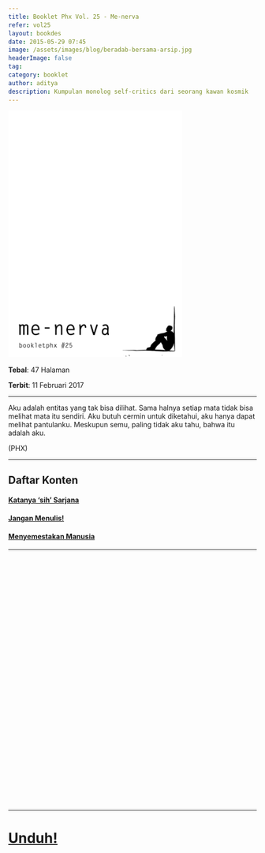 ```yaml
---
title: Booklet Phx Vol. 25 - Me-nerva
refer: vol25
layout: bookdes
date: 2015-05-29 07:45
image: /assets/images/blog/beradab-bersama-arsip.jpg
headerImage: false
tag:
category: booklet
author: aditya
description: Kumpulan monolog self-critics dari seorang kawan kosmik
---
```


<img class="image" src="/assets/images/cover/booklet25.jpg" alt="__" height="500px">

__Tebal__: 47 Halaman

__Terbit__: 11 Februari 2017

***

Aku adalah entitas yang tak bisa dilihat. Sama halnya setiap mata tidak bisa melihat mata itu sendiri. Aku butuh cermin untuk diketahui, aku hanya dapat melihat pantulanku. Meskupun semu, paling tidak aku tahu, bahwa itu adalah aku.

(PHX)

***

## Daftar Konten

#### [Katanya ‘sih’ Sarjana][1]

#### [Jangan Menulis!][2]

#### [Menyemestakan Manusia][3]

[1]: http://phoenixfin.github.io/katanya-sih-sarjana
[2]: http://phoenixfin.github.io/jangan-menulis
[3]: http://phoenixfin.github.io/menyemestakan-manusia

***

<div data-configid="7319434/60844966" style="width:100%; height:500px;" class="issuuembed"></div>
<script type="text/javascript" src="//e.issuu.com/embed.js" async="true"></script>

***

# [Unduh!][akses]

[akses]: http://phoenixfin.github.io/assets/pdf/bookletphx/booklet25.pdf

